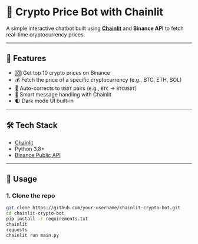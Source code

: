 # 💱 Crypto Price Bot with Chainlit

A simple interactive chatbot built using **[Chainlit](https://www.chainlit.io/)** and **Binance API** to fetch real-time cryptocurrency prices.

---

## 🚀 Features

- 🔟 Get top 10 crypto prices on Binance
- 💰 Fetch the price of a specific cryptocurrency (e.g., BTC, ETH, SOL)
- 🔄 Auto-corrects to `USDT` pairs (e.g., `BTC` → `BTCUSDT`)
- 🧠 Smart message handling with Chainlit
- 🌓 Dark mode UI built-in

---

## 🛠️ Tech Stack

- [Chainlit](https://www.chainlit.io/)
- Python 3.8+
- [Binance Public API](https://github.com/binance/binance-spot-api-docs)

---

## 🧪 Usage

### 1. Clone the repo
```bash
git clone https://github.com/your-username/chainlit-crypto-bot.git
cd chainlit-crypto-bot
pip install -r requirements.txt
chainlit
requests
chainlit run main.py

